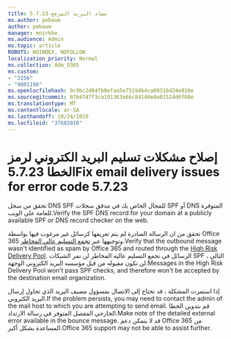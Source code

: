 ```yaml
---
title: مضاد البريد المزعج-5.7.23
ms.author: pebaum
author: pebaum
manager: mnirkhe
ms.audience: Admin
ms.topic: article
ROBOTS: NOINDEX, NOFOLLOW
localization_priority: Normal
ms.collection: Adm_O365
ms.custom:
- "3156"
- "9001196"
ms.openlocfilehash: 9c9bc2d04fb8efaa5e75194b4ca09316d24e018e
ms.sourcegitcommit: 07b47d7f3ca191363e6bc84140e8e01524d6f08e
ms.translationtype: MT
ms.contentlocale: ar-SA
ms.lasthandoff: 10/24/2019
ms.locfileid: "37682016"
---
```

# <a name="fix-email-delivery-issues-for-error-code-5723"></a><span data-ttu-id="5194f-102">إصلاح مشكلات تسليم البريد الكتروني لرمز الخطا 5.7.23</span><span class="sxs-lookup"><span data-stu-id="5194f-102">Fix email delivery issues for error code 5.7.23</span></span>

<span data-ttu-id="5194f-103">تحقق من سجل DNS SPF للمجال الخاص بك في مدقق سجلات SPF أو DNS المتوفرة للعامة علي الويب.</span><span class="sxs-lookup"><span data-stu-id="5194f-103">Verify the SPF DNS record for your domain at a publicly available SPF or DNS record checker on the web.</span></span>

<span data-ttu-id="5194f-104">تحقق من ان الرسالة الصادرة لم يتم تعريفها كرسائل غير مرغوب فيها بواسطة Office 365 وتوجيهها عبر [تجمع التسليم عالي المخاطر](https://docs.microsoft.com/office365/SecurityCompliance/high-risk-delivery-pool-for-outbound-messages).</span><span class="sxs-lookup"><span data-stu-id="5194f-104">Verify that the outbound message wasn't identified as spam by Office 365 and routed through the [High Risk Delivery Pool](https://docs.microsoft.com/office365/SecurityCompliance/high-risk-delivery-pool-for-outbound-messages).</span></span> <span data-ttu-id="5194f-105">الرسائل في تجمع التسليم عاليه المخاطر لن تمر الشيكات SPF ، التالي لن تكون مقبوله من قبل مؤسسه البريد الكتروني الوجهة.</span><span class="sxs-lookup"><span data-stu-id="5194f-105">Messages in the High Risk Delivery Pool won't pass SPF checks, and therefore won't be accepted by the destination email organization.</span></span>

<span data-ttu-id="5194f-106">إذا استمرت المشكلة ، قد تحتاج إلى الاتصال بمسؤول مضيف البريد الذي تحاول إرسال البريد الكتروني.</span><span class="sxs-lookup"><span data-stu-id="5194f-106">If the problem persists, you may need to contact the admin of the mail host to which you are attempting to send email.</span></span> <span data-ttu-id="5194f-107">قم بتدوين الخطا الخارجي المفصل المتوفر في رسالة الارتداد.</span><span class="sxs-lookup"><span data-stu-id="5194f-107">Make note of the detailed external error available in the bounce message.</span></span>  <span data-ttu-id="5194f-108">قد لا يتمكن دعم Office 365 من المساعدة بشكل أكبر.</span><span class="sxs-lookup"><span data-stu-id="5194f-108">Office 365 support may not be able to assist further.</span></span>